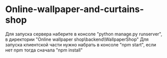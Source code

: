 # Online-wallpaper-and-curtains-shop
Для запуска сервера наберите в консоле "python manage.py runserver", в директории "Online wallpaper shop\backend\WallpaperShop"
Для запуска клиентской части нужно набрать в консоле "npm start", если нет npm тогда сначала "npm install"
